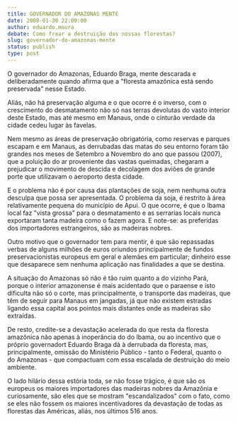 ```yaml
---
title: GOVERNADOR DO AMAZONAS MENTE
date: 2008-01-30 22:00:00
author: eduardo.moura
debate: Como frear a destruição das nossas florestas?
slug: governador-do-amazonas-mente
status: publish 
type: post
---
```


O governador do Amazonas, Eduardo Braga, mente descarada e deliberadamente quando afirma que a "floresta amazônica está sendo preservada" nesse Estado.  

 Aliás, não há preservação alguma e o que ocorre é o inverso, com o crescimento do desmatamento não só nas terras devolutas do vasto interior deste Estado, mas até mesmo em Manaus, onde o cinturão verdade da cidade cedeu lugar às favelas.  

 Nem mesmo as áreas de preservação obrigatória, como reservas e parques escapam e em Manaus, as derrubadas das matas do seu entorno foram tão grandes nos meses de Setembro a Novembro do ano que passou (2007), que a poluição do ar proveniente das vastas queimadas, chegaram a prejudicar o movimento de descida e decolagem dos aviões de grande porte que utilizavam o aeroporto desta cidade.  

 E o problema não é por causa das plantações de soja, nem nenhuma outra desculpa que possa ser apresentada. O problema da soja, é restrito à área relativamente pequena do município de Apui. O que ocorre, é que o Ibama local faz "vista grossa" para o desmatamento e as serrarias locais nunca exportaram tanta madeira como o fazem agora. E note-se: as preferidas dos importadores estrangeiros, são as madeiras nobres.  

 Outro motivo que o governador tem para mentir, é que são repassadas verbas de alguns milhões de euros oriundos principalmente de fundos preservacionistas europeus em geral e alemães em particular; dinheiro esse que desaparece sem nenhuma aplicação nas finalidades a que se destina.  

 A situação do Amazonas só não é tão ruim quanto a do vizinho Pará, porque o interior amazonense é mais acidentado que o paraense e isto dificulta não só o corte, mas principalmente, o transporte das madeiras, que têm de seguir para Manaus em jangadas, já que não existem estradas ligando essa capital aos pointos mais distantes onde as madeiras são extraídas.  

 De resto, credite-se a devastação acelerada do que resta da floresta amazônica não apenas à inoperância do do Ibama, ou ao incentivo que o próprio governadort Eduardo Braga dá à derrubada da floresta, mas, principalmente, omissão do Ministério Público - tanto o Federal, quanto o do Amazonas - que compactuam com essa escalada de destruição do meio ambiente.  

 O lado hilário dessa estória toda, se não fosse trágico, é que são os europeus os maiores importadores das madeiras nobres da Amazônia e curiosamente, são eles que se mostram "escandalizados" com o fato, como se eles não fossem os maiores incentivadores da devastação de todas as florestas das Américas, aliás, nos últimos 516 anos.

